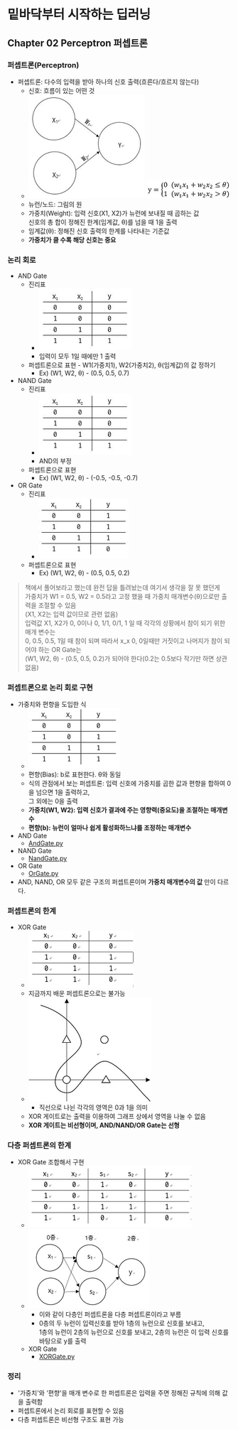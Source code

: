 # 밑바닥부터 시작하는 딥러닝
## Chapter 02 Perceptron 퍼셉트론
### 퍼셉트론(Perceptron)
- 퍼셉트론: 다수의 입력을 받아 하나의 신호 출력(흐른다/흐르지 않는다)
    - 신호: 흐름이 있는 어떤 것
    - ![입력 2개 퍼셉트론](C02_images/C02_01.jpg) ![수식](C02_images/C02_02.jpg) 
    - 뉴런/노드: 그림의 원
    - 가중치(Weight): 입력 신호(X1, X2)가 뉴런에 보내질 때 곱하는 값<br>
    신호의 총 합이 정해진 한계(임계값, θ)를 넘을 때 1을 출력
    - 임계값(θ): 정해진 신호 출력의 한계를 나타내는 기준값
    - **가중치가 클 수록 해당 신호는 중요**

### 논리 회로
- AND Gate
    - 진리표
        - ![AND Gate 진리표](C02_images/C02_03.jpg)
        - 입력이 모두 1일 때에만 1 출력
    - 퍼셉트론으로 표현 - W1(가중치1), W2(가중치2), θ(임계값)의 값 정하기
        - Ex) (W1, W2, θ) - (0.5, 0.5, 0.7) 
- NAND Gate
    - 진리표
        - ![NAND Gate 진리표](C02_images/C02_03.jpg)
        - AND의 부정
    - 퍼셉트론으로 표현
        - Ex) (W1, W2, θ) - (-0.5, -0.5, -0.7)
- OR Gate
    - 진리표
        - ![OR Gate 진리표](C02_images/C02_04.jpg)
    - 퍼셉트론으로 표현
        - Ex) (W1, W2, θ) - (0.5, 0.5, 0.2)
        
>책에서 풀어보라고 했는데 완전 답을 틀려놨는데 여기서 생각을 잘 못 했던게<br>
>가중치가 W1 = 0.5, W2 = 0.5라고 고정 했을 때 가중치 매개변수(θ)으로만 출력을 조절할 수 있음<br>
>(X1, X2는 입력 값이므로 관련 없음)<br>
>입력값 X1, X2가 0, 0이나 0, 1/1, 0/1, 1 일 때 각각의 상황에서 참이 되기 위한 매개 변수는<br>
>0, 0.5, 0.5, 1일 때 참이 되며 따라서 x_x 0, 0일때만 거짓이고 나머지가 참이 되어야 하는 OR Gate는<br>
>(W1, W2, θ) - (0.5, 0.5, 0.2)가 되어야 한다(0.2는 0.5보다 작기만 하면 상관없음)

### 퍼셉트론으로 논리 회로 구현
- 가중치와 편향을 도입한 식
    - ![θ를 b(편향)으로 변경](C02_images/C02_05.jpg)
    - 편향(Bias): b로 표현한다. θ와 동일
    - 식의 관점에서 보는 퍼셉트론: 입력 신호에 가중치를 곱한 값과 편향을 합하여 0을 넘으면 1을 출력하고,<br>
    그 외에는 0을 출력
    - **가중치(W1, W2): 입력 신호가 결과에 주는 영향력(중요도)을 조절하는 매개변수**
    - **편향(b): 뉴런이 얼마나 쉽게 활성화하느냐를 조정하는 매개변수**
- AND Gate
    - [AndGate.py](C02/AndGate.py)
- NAND Gate
    - [NandGate.py](C02/NandGate.py)
- OR Gate
    - [OrGate.py](C02/OrGate.py)
- AND, NAND, OR 모두 같은 구조의 퍼셉트론이며 **가중치 매개변수의 값** 만이 다르다.

### 퍼셉트론의 한계
- XOR Gate
    - ![XOR Gate 진리표](C02_images/C02_06.jpg)
    - 지금까지 배운 퍼셉트론으로는 불가능
    - ![XOR Gate 퍼셉트론 시각화](C02_images/C02_07.jpg)
        - 직선으로 나뉜 각각의 영역은 0과 1을 의미
    - XOR 게이트로는 출력을 이용하여 그래프 상에서 영역을 나눌 수 없음
    - **XOR 게이트는 비선형이며, AND/NAND/OR Gate는 선형**


### 다층 퍼셉트론의 한계
- XOR Gate 조합해서 구현
    - ![XOR Gate 진리표](C02_images/C02_08.jpg)
    - ![XOR Gate 퍼셉트론 도식](C02_images/C02_09.jpg)
        - 이와 같이 다층인 퍼셉트론을 다층 퍼셉트론이라고 부름
        - 0층의 두 뉴런이 입력신호를 받아 1층의 뉴런으로 신호를 보내고,<br>
        1층의 뉴런이 2층의 뉴런으로 신호를 보내고, 2층의 뉴런은 이 입력 신호를 바탕으로 y를 출력
    - XOR Gate
        - [XORGate.py](C02/XorGate.py)

### 정리
- '가중치'와 '편향'을 매개 변수로 한 퍼셉트론은 입력을 주면 정해진 규칙에 의해 값을 출력함
- 퍼셉트론에서 논리 회로를 표현할 수 있음
- 다층 퍼셉트론은 비선형 구조도 표현 가능